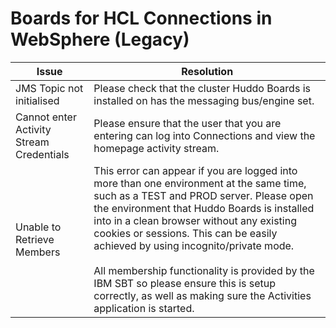 # Boards for HCL Connections in WebSphere (Legacy)

| Issue | Resolution |
| --- | --- |
| JMS Topic not initialised | Please check that the cluster Huddo Boards is installed on has the messaging bus/engine set. |
| Cannot enter Activity Stream Credentials | Please ensure that the user that you are entering can log into Connections and view the homepage activity stream. |
| Unable to Retrieve Members | This error can appear if you are logged into more than one environment at the same time, such as a TEST and PROD server. Please open the environment that Huddo Boards is installed into in a clean browser without any existing cookies or sessions. This can be easily achieved by using incognito/private mode.</br></br>All membership functionality is provided by the IBM SBT so please ensure this is setup correctly, as well as making sure the Activities application is started. |
